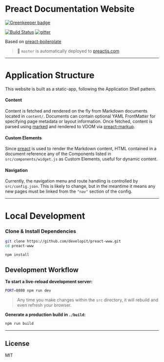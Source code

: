 # Preact Documentation Website

[![Greenkeeper badge](https://badges.greenkeeper.io/developit/preact-www.svg)](https://greenkeeper.io/)

[![Build Status](https://travis-ci.org/developit/preact-www.svg?branch=master)](https://travis-ci.org/developit/preact-www)
[![gitter](https://badges.gitter.im/Join%20Chat.svg)](https://gitter.im/developit/preact)

Based on [preact-boilerplate](https://github.com/developit/preact-boilerplate)

> :rocket: `master` is automatically deployed to [preactjs.com](https://preactjs.com)


---


# Application Structure

This website is built as a static-app, following the Application Shell pattern.


#### Content

Content is fetched and rendered on the fly from Markdown documents located in `content/`.
Documents can contain optional YAML FrontMatter for specifying page metadata or layout information.
Once fetched, content is parsed using [marked] and rendered to VDOM via [preact-markup].

#### Custom Elements

Since [preact] is used to render the Markdown content, HTML contained in a document reference any of the Components listed in `src/components/widget.js` as Custom Elements, useful for dynamic content.

#### Navigation

Currently, the navigation menu and route handling is controlled by `src/config.json`.
This is likely to change, but in the meantime it means any new pages must be linked from the `"nav"` section of the config.


---


# Local Development

### Clone & Install Dependencies

```sh
git clone https://github.com/developit/preact-www.git
cd preact-www

npm install
```


## Development Workflow

**To start a live-reload development server:**

```sh
PORT=8080 npm run dev
```

> Any time you make changes within the `src` directory, it will rebuild and even refresh your browser.


**Generate a production build in `./build`:**

```sh
npm run build
```


---


## License

MIT


[marked]: https://github.com/chjj/marked
[preact]: https://github.com/developit/preact
[preact-markup]: https://github.com/developit/preact-markup
